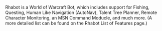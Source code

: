 Rhabot is a World of Warcraft Bot, which includes support for Fishing, Questing, Human Like Navigation (AutoNav), Talent Tree Planner, Remote Character Monitoring, an MSN Command Moducle, and much more. (A more detailed list can be found on the Rhabot List of Features page.)